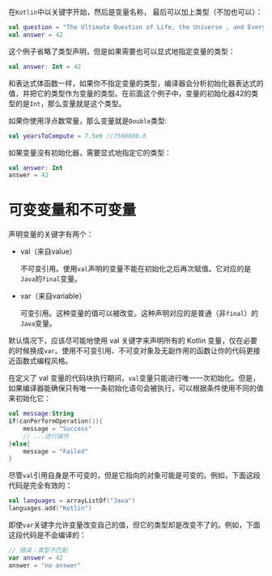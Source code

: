 在`Kotlin`中以关键字开始，然后是变量名称， 最后可以加上类型（不加也可以）：
```kotlin
val question = "The Ultimate Question of Life, the Universe , and Everything”
val answer = 42
```

这个例子省略了类型声明，但是如果需要也可以显式地指定变量的类型：
```kotlin
val answer: Int = 42
```

和表达式体函数一样，如果你不指定变量的类型，编译器会分析初始化器表达式的值，并把它的类型作为变量的类型。在前面这个例子中，变量的初始化器42的类型的是`Int`，那么变量就是这个类型。

如果你使用浮点数常量，那么变量就是`Double`类型:
```kotlin
val yearsToCompute = 7.5e6 //7500000.0
```


如果变量没有初始化器，需要显式地指定它的类型：
```kotlin
val answer: Int
answer = 42
```

# 可变变量和不可变量
声明变量的关键字有两个：
- val（来自value）

  不可变引用。使用`val`声明的变量不能在初始化之后再次赋值。它对应的是`Java`的`final`变量。
- var（来自variable）
  
  可变引用。这种变量的值可以被改变。这种声明对应的是普通（非`final`）的`Java`变量。

默认情况下，应该尽可能地使用 val 关键字来声明所有的 Kotlin 变量，仅在必要的时候换成`var`。使用不可变引用、不可变对象及无副作用的函数让你的代码更接近函数式编程风格。

在定义了 val 变量的代码块执行期间，`val`变量只能进行唯一一次初始化。但是，如果编译器能确保只有唯一一条初始化语句会被执行，可以根据条件使用不同的值来初始化它：
```kotlin
val message:String
if(canPerformOperation()){
    message = "Success"
    // ...进行操作
}else{
    message = "Failed"
}
```

尽管`val`引用自身是不可变的，但是它指向的对象可能是可变的。例如，下面这段代码是完全有效的：
```kotlin
val languages = arrayListOf("Java")
languages.add("Kotlin")
```

即使`var`关键字允许变量改变自己的值，但它的类型却是改变不了的。例如，下面这段代码是不会编译的：
```kotlin
// 错误：类型不匹配
var answer = 42
answer = "no answer"
```




